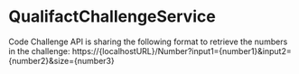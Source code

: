 # QualifactChallengeService
Code Challenge API is sharing the following format to retrieve the numbers in the challenge:
https://{localhostURL}/Number?input1={number1}&input2={number2}&size={number3}
